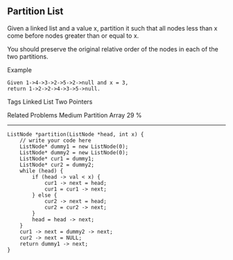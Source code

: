 ## Partition List  ##

Given a linked list and a value x, partition it such that all nodes less than x come before nodes greater than or equal to x.

You should preserve the original relative order of the nodes in each of the two partitions.

Example

	Given 1->4->3->2->5->2->null and x = 3,
	return 1->2->2->4->3->5->null.

Tags 
Linked List Two Pointers

Related Problems 
Medium Partition Array 29 %

----------
	ListNode *partition(ListNode *head, int x) {
	    // write your code here
	    ListNode* dummy1 = new ListNode(0);
	    ListNode* dummy2 = new ListNode(0);
	    ListNode* cur1 = dummy1;
	    ListNode* cur2 = dummy2;
	    while (head) {
	        if (head -> val < x) {
	            cur1 -> next = head;
	            cur1 = cur1 -> next;
	        } else {
	            cur2 -> next = head;
	            cur2 = cur2 -> next;
	        }
	        head = head -> next;
	    }
	    cur1 -> next = dummy2 -> next;
	    cur2 -> next = NULL;
	    return dummy1 -> next;
	}